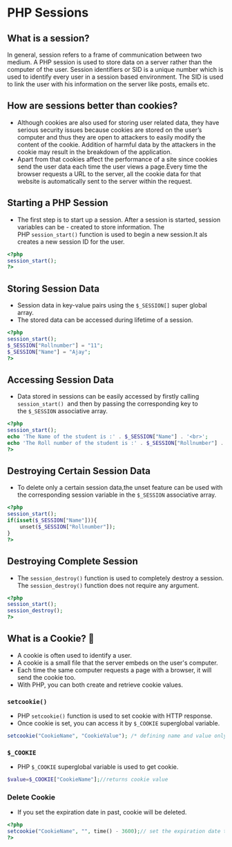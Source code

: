 # PHP Sessions

## What is a session?

In general, session refers to a frame of communication between two medium. A PHP
session is used to store data on a server rather than the computer of the user.
Session identifiers or SID is a unique number which is used to identify every
user in a session based environment. The SID is used to link the user with his
information on the server like posts, emails etc.

## How are sessions better than cookies?

- Although cookies are also used for storing user related data, they have
  serious security issues because cookies are stored on the user’s computer and
  thus they are open to attackers to easily modify the content of the cookie.
  Addition of harmful data by the attackers in the cookie may result in the
  breakdown of the application.
- Apart from that cookies affect the performance of a site since cookies send
  the user data each time the user views a page.Every time the browser requests
  a URL to the server, all the cookie data for that website is automatically
  sent to the server within the request.

## Starting a PHP Session

- The first step is to start up a session. After a session is started, session
  variables can be - created to store information. The PHP `session_start()`
  function is used to begin a new session.It als creates a new session ID for
  the user.

```php
<?php
session_start();
?>
```

## Storing Session Data

- Session data in key-value pairs using the `$_SESSION[]` super global array.
- The stored data can be accessed during lifetime of a session.

```php
<?php
session_start();
$_SESSION["Rollnumber"] = "11";
$_SESSION["Name"] = "Ajay";
?>
```

## Accessing Session Data

- Data stored in sessions can be easily accessed by firstly calling
  `session_start()`  and then by passing the corresponding key to
  the `$_SESSION` associative array.

```php
<?php
session_start();
echo 'The Name of the student is :' . $_SESSION["Name"] . '<br>'; 
echo 'The Roll number of the student is :' . $_SESSION["Rollnumber"] . '<br>';
?>
```

## Destroying Certain Session Data

- To delete only a certain session data,the unset feature can be used with the
  corresponding session variable in the `$_SESSION` associative array.

```php
<?php
session_start();  
if(isset($_SESSION["Name"])){
    unset($_SESSION["Rollnumber"]);
} 
?>
```

## Destroying Complete Session

- The `session_destroy()` function is used to completely destroy a session. The
  `session_destroy()` function does not require any argument.

```php
<?php
session_start();
session_destroy();
?>
```

## What is a Cookie? 🍪

- A cookie is often used to identify a user.
- A cookie is a small file that the server embeds on the user's computer.
- Each time the same computer requests a page with a browser, it will send the
  cookie too.
- With PHP, you can both create and retrieve cookie values.

### `setcookie()`

- PHP `setcookie()` function is used to set cookie with HTTP response.
- Once cookie is set, you can access it by `$_COOKIE` superglobal variable.

```php
setcookie("CookieName", "CookieValue"); /* defining name and value only*/
```

### `$_COOKIE`

- PHP `$_COOKIE` superglobal variable is used to get cookie.

```php
$value=$_COOKIE["CookieName"];//returns cookie value  
```

### Delete Cookie

- If you set the expiration date in past, cookie will be deleted.

```php
<?php  
setcookie("CookieName", "", time() - 3600);// set the expiration date to one hour ago  
?>
```
